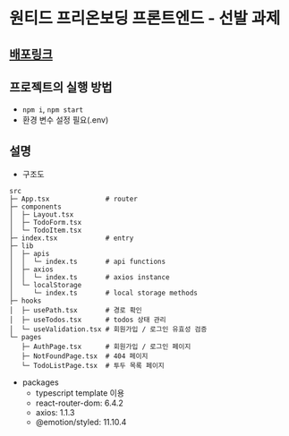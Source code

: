 # 원티드 프리온보딩 프론트엔드 - 선발 과제

## [배포링크](https://wanted-pre-onboarding-frontend-eight.vercel.app/)

## 프로젝트의 실행 방법

- `npm i`, `npm start`
- 환경 변수 설정 필요(.env)

## 설명

- 구조도

```
src
├─ App.tsx              # router
├─ components
│  ├─ Layout.tsx
│  ├─ TodoForm.tsx
│  └─ TodoItem.tsx
├─ index.tsx            # entry
├─ lib
│  ├─ apis
│  │  └─ index.ts       # api functions
│  ├─ axios
│  │  └─ index.ts       # axios instance
│  └─ localStorage
│     └─ index.ts       # local storage methods
├─ hooks
│  ├─ usePath.tsx       # 경로 확인
│  ├─ useTodos.tsx      # todos 상태 관리
│  └─ useValidation.tsx # 회원가입 / 로그인 유효성 검증
└─ pages
   ├─ AuthPage.tsx      # 회원가입 / 로그인 페이지
   ├─ NotFoundPage.tsx  # 404 페이지
   └─ TodoListPage.tsx  # 투두 목록 페이지

```

- packages
  - typescript template 이용
  - react-router-dom: 6.4.2
  - axios: 1.1.3
  - @emotion/styled: 11.10.4
